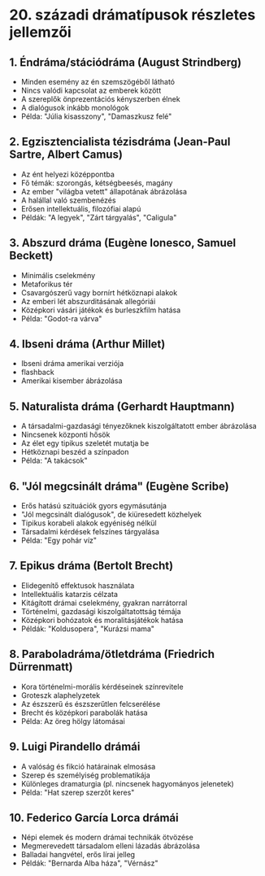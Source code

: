 # 20. századi drámatípusok részletes jellemzői

## 1. Éndráma/stációdráma (August Strindberg)
- Minden esemény az én szemszögéből látható
- Nincs valódi kapcsolat az emberek között
- A szereplők önprezentációs kényszerben élnek
- A dialógusok inkább monológok
- Példa: "Júlia kisasszony", "Damaszkusz felé"

## 2. Egzisztencialista tézisdráma (Jean-Paul Sartre, Albert Camus)
- Az ént helyezi középpontba
- Fő témák: szorongás, kétségbeesés, magány
- Az ember "világba vetett" állapotának ábrázolása
- A halállal való szembenézés
- Erősen intellektuális, filozófiai alapú
- Példák: "A legyek", "Zárt tárgyalás", "Caligula"

## 3. Abszurd dráma (Eugène Ionesco, Samuel Beckett)
- Minimális cselekmény
- Metaforikus tér
- Csavargószerű vagy bornírt hétköznapi alakok
- Az emberi lét abszurditásának allegóriái
- Középkori vásári játékok és burleszkfilm hatása
- Példa: "Godot-ra várva"

## 4. Ibseni dráma (Arthur Millet)
- Ibseni dráma amerikai verziója
- flashback
- Amerikai kisember ábrázolása

## 5. Naturalista dráma (Gerhardt Hauptmann)
- A társadalmi-gazdasági tényezőknek kiszolgáltatott ember ábrázolása
- Nincsenek központi hősök
- Az élet egy tipikus szeletét mutatja be
- Hétköznapi beszéd a színpadon
- Példa: "A takácsok"

## 6. "Jól megcsinált dráma" (Eugène Scribe)
- Erős hatású szituációk gyors egymásutánja
- "Jól megcsinált dialógusok", de kiüresedett közhelyek
- Tipikus korabeli alakok egyéniség nélkül
- Társadalmi kérdések felszínes tárgyalása
- Példa: "Egy pohár víz"

## 7. Epikus dráma (Bertolt Brecht)
- Elidegenítő effektusok használata
- Intellektuális katarzis célzata
- Kitágított drámai cselekmény, gyakran narrátorral
- Történelmi, gazdasági kiszolgáltatottság témája
- Középkori bohózatok és moralitásjátékok hatása
- Példák: "Koldusopera", "Kurázsi mama"

## 8. Paraboladráma/ötletdráma (Friedrich Dürrenmatt)
- Kora történelmi-morális kérdéseinek színrevitele
- Groteszk alaphelyzetek
- Az észszerű és észszerűtlen felcserélése
- Brecht és középkori parabolák hatása
- Példa: Az öreg hölgy látomásai

## 9.  Luigi Pirandello drámái
- A valóság és fikció határainak elmosása
- Szerep és személyiség problematikája
- Különleges dramaturgia (pl. nincsenek hagyományos jelenetek)
- Példa: "Hat szerep szerzőt keres"

## 10.  Federico García Lorca drámái
- Népi elemek és modern drámai technikák ötvözése
- Megmerevedett társadalom elleni lázadás ábrázolása
- Balladai hangvétel, erős lírai jelleg
- Példák: "Bernarda Alba háza", "Vérnász"
